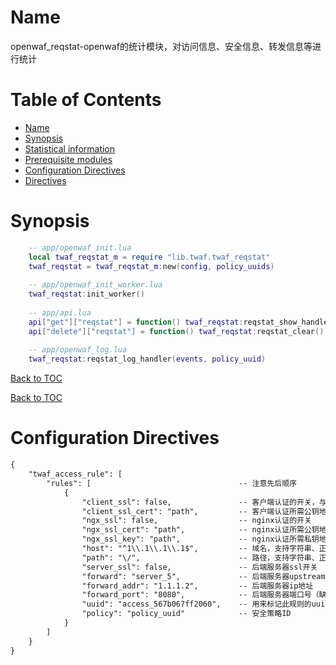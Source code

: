 Name
====
openwaf_reqstat-openwaf的统计模块，对访问信息、安全信息、转发信息等进行统计

Table of Contents
=================
* [Name](#name)
* [Synopsis](#synopsis)
* [Statistical information](#statistical-information)
* [Prerequisite modules](#prerequisite-modules)
* [Configuration Directives](#configuration-directives)
* [Directives](#directives)

Synopsis
========
```lua
    -- app/openwaf_init.lua
    local twaf_reqstat_m = require "lib.twaf.twaf_reqstat"
    twaf_reqstat = twaf_reqstat_m:new(config, policy_uuids)
    
    -- app/openwaf_init_worker.lua
    twaf_reqstat:init_worker()
    
    -- app/api.lua
    api["get"]["reqstat"] = function() twaf_reqstat:reqstat_show_handler(policy_uuid) end
    api["delete"]["reqstat"] = function() twaf_reqstat:reqstat_clear() end
    
    -- app/openwaf_log.lua
    twaf_reqstat:reqstat_log_handler(events, policy_uuid)
```
[Back to TOC](#table-of-contents)


[Back to TOC](#table-of-contents)


Configuration Directives
========================
```txt
{
    "twaf_access_rule": [
        "rules": [                                 -- 注意先后顺序
            {                                      
                "client_ssl": false,               -- 客户端认证的开关，与ngx_ssl组成双向认证
                "client_ssl_cert": "path",         -- 客户端认证所需公钥地址
                "ngx_ssl": false,                  -- nginx认证的开关
                "ngx_ssl_cert": "path",            -- nginx认证所需公钥地址
                "ngx_ssl_key": "path",             -- nginx认证所需私钥地址
                "host": "^1\\.1\\.1\\.1$",         -- 域名，支持字符串、正则
                "path": "\/",                      -- 路径，支持字符串、正则
                "server_ssl": false,               -- 后端服务器ssl开关
                "forward": "server_5",             -- 后端服务器upstream名称
                "forward_addr": "1.1.1.2",         -- 后端服务器ip地址
                "forward_port": "8080",            -- 后端服务器端口号（缺省80）
                "uuid": "access_567b067ff2060",    -- 用来标记此规则的uuid
                "policy": "policy_uuid"            -- 安全策略ID
            }
        ]
    }
}
```

